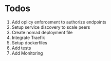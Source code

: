 # Todos

1. Add oplicy enforcement to authorize endpoints
2. Setup service discovery to scale peers
3. Create nomad deployment file
4. Integrate Traefik
5. Setup dockerfiles
6. Add tests
7. Add Monitoring
